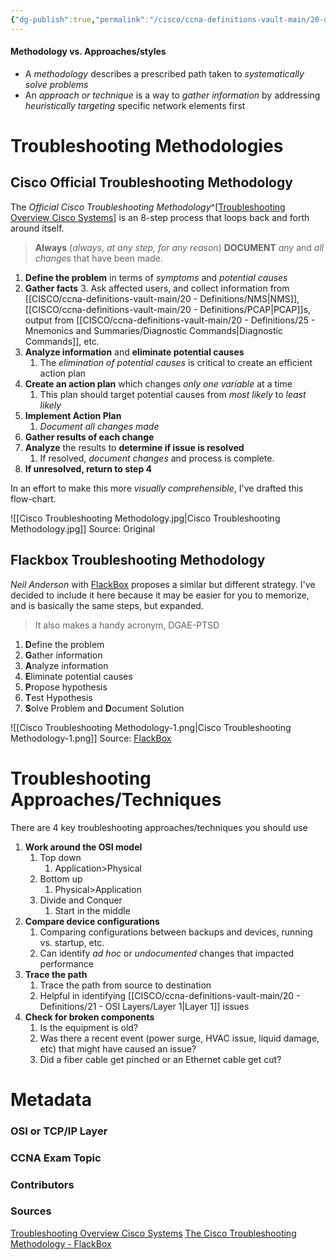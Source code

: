 ```yaml
---
{"dg-publish":true,"permalink":"/cisco/ccna-definitions-vault-main/20-definitions/cisco-troubleshooting-methodology-and-approaches/","tags":["defs_ccna"]}
---
```


#### Methodology vs. Approaches/styles
- A *methodology* describes a prescribed path taken to *systematically solve problems*
- An *approach or technique* is a way to *gather information* by addressing *heuristically targeting* specific network elements first

# Troubleshooting Methodologies
## Cisco Official Troubleshooting Methodology
The *Official Cisco Troubleshooting Methodology*^[[Troubleshooting Overview Cisco Systems](https://www.cisco.com/en/US/docs/internetworking/troubleshooting/guide/tr1901.html)] is an 8-step process that loops back and forth around itself.

>**Always** (*always, at any step, for any reason*) **DOCUMENT** *any* and *all changes* that have been made.

1. **Define the problem** in terms of *symptoms* and *potential causes*
2. **Gather facts**
	3. Ask affected users, and collect information from [[CISCO/ccna-definitions-vault-main/20 - Definitions/NMS\|NMS]], [[CISCO/ccna-definitions-vault-main/20 - Definitions/PCAP\|PCAP]]s, output from [[CISCO/ccna-definitions-vault-main/20 - Definitions/25 - Mnemonics and Summaries/Diagnostic Commands\|Diagnostic Commands]], etc.
3. **Analyze information** and **eliminate potential causes**
	1. The *elimination of potential causes* is critical to create an efficient action plan
4. **Create an action plan** which changes *only one variable* at a time
	1. This plan should target potential causes from *most likely* to *least likely*
5. **Implement Action Plan**
	1. *Document all changes made*
6. **Gather results of each change**
7. **Analyze** the results to **determine if issue is resolved**
	1. If resolved, *document changes* and process is complete.
8. **If unresolved, return to step 4**

In an effort to make this more *visually comprehensible*, I've drafted this flow-chart.

![[Cisco Troubleshooting Methodology.jpg\|Cisco Troubleshooting Methodology.jpg]]
Source: Original

## Flackbox Troubleshooting Methodology
*Neil Anderson* with [FlackBox](https://www.flackbox.com/the-cisco-troubleshooting-methodology) proposes a similar but different strategy. I've decided to include it here because it may be easier for you to memorize, and is basically the same steps, but expanded.

>  It also makes a handy acronym, DGAE-PTSD


1. **D**efine the problem
2. **G**ather information
3. **A**nalyze information
4. **E**liminate potential causes
5. **P**ropose hypothesis
6. **T**est Hypothesis
7. **S**olve Problem and **D**ocument Solution

![[Cisco Troubleshooting Methodology-1.png\|Cisco Troubleshooting Methodology-1.png]]
Source: [FlackBox](https://www.flackbox.com/the-cisco-troubleshooting-methodology)

# Troubleshooting Approaches/Techniques

There are 4 key troubleshooting approaches/techniques you should use
1. **Work around the OSI model**
	1. Top down
		1. Application>Physical
	2. Bottom up
		1. Physical>Application
	3. Divide and Conquer
		1. Start in the middle
2. **Compare device configurations**
	1. Comparing configurations between backups and devices, running vs. startup, etc.
	2. Can identify *ad hoc* or *undocumented* changes that impacted performance
3. **Trace the path**
	1. Trace the path from source to destination
	2. Helpful in identifying [[CISCO/ccna-definitions-vault-main/20 - Definitions/21 - OSI Layers/Layer 1\|Layer 1]] issues
4. **Check for broken components**
	1. Is the equipment is old?
	2. Was there a recent event (power surge, HVAC issue, liquid damage, etc) that might have caused an issue?
	3. Did a fiber cable get pinched or an Ethernet cable get cut?


# Metadata
### OSI or TCP/IP Layer

### CCNA Exam Topic

### Contributors

### Sources
[Troubleshooting Overview Cisco Systems](https://www.cisco.com/en/US/docs/internetworking/troubleshooting/guide/tr1901.html)
[The Cisco Troubleshooting Methodology - FlackBox](https://www.flackbox.com/the-cisco-troubleshooting-methodology)
